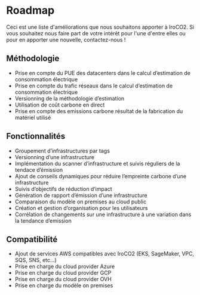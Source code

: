 # Roadmap

Ceci est une liste d'améliorations que nous souhaitons apporter à IroCO2. Si vous souhaitez nous faire part de votre intérêt pour l'une d'entre elles ou pour en apporter une nouvelle, contactez-nous !

## Méthodologie

- Prise en compte du PUE des datacenters dans le calcul d’estimation de consommation électrique
- Prise en compte du trafic réseaux dans le calcul d’estimation de consommation électrique
- Versionning de la méthodologie d’estimation
- Utilisation de coût carbone en direct 
- Prise en compte des emissions carbone résultat de la fabrication du matériel utilisé 

## Fonctionnalités 

- Groupement d’infrastructures par tags
- Versionning d’une infrastructure
- Implémentation du scanner d’infrastructure et suivis réguliers de la tendace d’émission
- Ajout de conseils dynamiques pour réduire l’empreinte carbone d’une infrastructure
- Suivis d’objectifs de réduction d’impact
- Génération de rapport d’émission d’une infrastructure
- Comparaison du modèle on premises au cloud public 
- Création et gestion d’organisation pour les utilisateurs
- Corrélation de changements sur une infrastructure à une variation dans la tendance d’emission

## Compatibilité 

- Ajout de services AWS compatibles avec IroCO2 (EKS, SageMaker, VPC, SQS, SNS, etc...)
- Prise en charge du cloud provider Azure
- Prise en charge du cloud provider GCP 
- Prise en charge du cloud provider OVH
- Prise en charge du modèle on premises